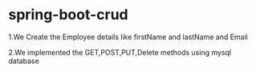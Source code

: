 # spring-boot-crud
1.We Create the Employee details like firstName and lastName and Email


2.We implemented the GET,POST,PUT,Delete methods using mysql database
